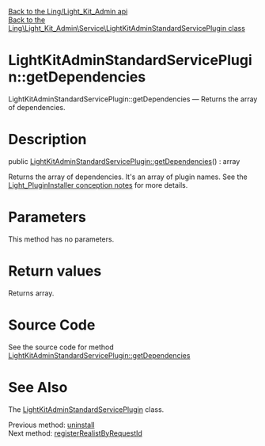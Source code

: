 [Back to the Ling/Light_Kit_Admin api](https://github.com/lingtalfi/Light_Kit_Admin/blob/master/doc/api/Ling/Light_Kit_Admin.md)<br>
[Back to the Ling\Light_Kit_Admin\Service\LightKitAdminStandardServicePlugin class](https://github.com/lingtalfi/Light_Kit_Admin/blob/master/doc/api/Ling/Light_Kit_Admin/Service/LightKitAdminStandardServicePlugin.md)


LightKitAdminStandardServicePlugin::getDependencies
================



LightKitAdminStandardServicePlugin::getDependencies — Returns the array of dependencies.




Description
================


public [LightKitAdminStandardServicePlugin::getDependencies](https://github.com/lingtalfi/Light_Kit_Admin/blob/master/doc/api/Ling/Light_Kit_Admin/Service/LightKitAdminStandardServicePlugin/getDependencies.md)() : array




Returns the array of dependencies.
It's an array of plugin names.
See the [Light_PluginInstaller conception notes](https://github.com/lingtalfi/Light_PluginInstaller/blob/master/doc/pages/conception-notes.md) for more details.




Parameters
================

This method has no parameters.


Return values
================

Returns array.








Source Code
===========
See the source code for method [LightKitAdminStandardServicePlugin::getDependencies](https://github.com/lingtalfi/Light_Kit_Admin/blob/master/Service/LightKitAdminStandardServicePlugin.php#L199-L202)


See Also
================

The [LightKitAdminStandardServicePlugin](https://github.com/lingtalfi/Light_Kit_Admin/blob/master/doc/api/Ling/Light_Kit_Admin/Service/LightKitAdminStandardServicePlugin.md) class.

Previous method: [uninstall](https://github.com/lingtalfi/Light_Kit_Admin/blob/master/doc/api/Ling/Light_Kit_Admin/Service/LightKitAdminStandardServicePlugin/uninstall.md)<br>Next method: [registerRealistByRequestId](https://github.com/lingtalfi/Light_Kit_Admin/blob/master/doc/api/Ling/Light_Kit_Admin/Service/LightKitAdminStandardServicePlugin/registerRealistByRequestId.md)<br>

